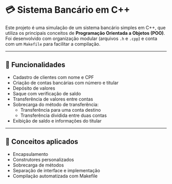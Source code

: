 # 💳 Sistema Bancário em C++

Este projeto é uma simulação de um sistema bancário simples em C++, que utiliza os principais conceitos de **Programação Orientada a Objetos (POO)**. Foi desenvolvido com organização modular (arquivos `.h` e `.cpp`) e conta com um `Makefile` para facilitar a compilação.

---

## 🔧 Funcionalidades

- Cadastro de clientes com nome e CPF
- Criação de contas bancárias com número e titular
- Depósito de valores
- Saque com verificação de saldo
- Transferência de valores entre contas
- Sobrecarga do método de transferência:
  - Transferência para uma conta destino
  - Transferência dividida entre duas contas
- Exibição de saldo e informações do titular

---

## 🧠 Conceitos aplicados

- Encapsulamento 
- Construtores personalizados
- Sobrecarga de métodos
- Separação de interface  e implementação 
- Compilação automatizada com Makefile

